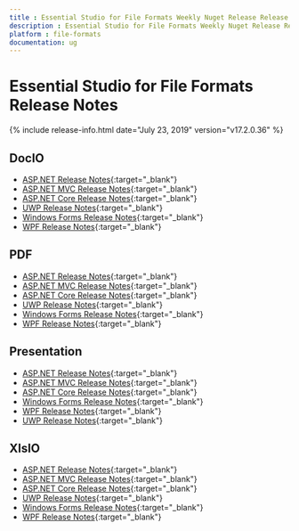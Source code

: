 ```yaml
---
title : Essential Studio for File Formats Weekly Nuget Release Release Notes  
description : Essential Studio for File Formats Weekly Nuget Release Release Notes  
platform : file-formats
documentation: ug
---
```


# Essential Studio for File Formats  Release Notes  

{% include release-info.html date="July 23, 2019" version="v17.2.0.36" %} 

## DocIO

* [ASP.NET Release Notes](/aspnet/release-notes/v17.2.0.36#docio){:target="_blank"}
* [ASP.NET MVC Release Notes](/aspnetmvc/release-notes/v17.2.0.36#docio){:target="_blank"}
* [ASP.NET Core Release Notes](/aspnet-core/release-notes/v17.2.0.36#docio){:target="_blank"}
* [UWP Release Notes](/uwp/release-notes/v17.2.0.36#docio){:target="_blank"}
* [Windows Forms Release Notes](/windowsforms/release-notes/v17.2.0.36#docio){:target="_blank"}
* [WPF Release Notes](/wpf/release-notes/v17.2.0.36#docio){:target="_blank"}


## PDF

* [ASP.NET Release Notes](/aspnet/release-notes/v17.2.0.36#pdf){:target="_blank"}
* [ASP.NET MVC Release Notes](/aspnetmvc/release-notes/v17.2.0.36#pdf){:target="_blank"}
* [ASP.NET Core Release Notes](/aspnet-core/release-notes/v17.2.0.36#pdf){:target="_blank"}
* [UWP Release Notes](/uwp/release-notes/v17.2.0.36#pdf){:target="_blank"}
* [Windows Forms Release Notes](/windowsforms/release-notes/v17.2.0.36#pdf){:target="_blank"}
* [WPF Release Notes](/wpf/release-notes/v17.2.0.36#pdf){:target="_blank"}


## Presentation

* [ASP.NET Release Notes](/aspnet/release-notes/v17.2.0.36#presentation){:target="_blank"}
* [ASP.NET MVC Release Notes](/aspnetmvc/release-notes/v17.2.0.36#presentation){:target="_blank"}
* [ASP.NET Core Release Notes](/aspnet-core/release-notes/v17.2.0.36#presentation){:target="_blank"}
* [Windows Forms Release Notes](/windowsforms/release-notes/v17.2.0.36#presentation){:target="_blank"}
* [WPF Release Notes](/wpf/release-notes/v17.2.0.36#presentation){:target="_blank"}
* [UWP Release Notes](/uwp/release-notes/v17.2.0.36#presentation){:target="_blank"}


## XlsIO

* [ASP.NET Release Notes](/aspnet/release-notes/v17.2.0.36#xlsio){:target="_blank"}
* [ASP.NET MVC Release Notes](/aspnetmvc/release-notes/v17.2.0.36#xlsio){:target="_blank"}
* [ASP.NET Core Release Notes](/aspnet-core/release-notes/v17.2.0.36#xlsio){:target="_blank"}
* [UWP Release Notes](/uwp/release-notes/v17.2.0.36#xlsio){:target="_blank"}
* [Windows Forms Release Notes](/windowsforms/release-notes/v17.2.0.36#xlsio){:target="_blank"}
* [WPF Release Notes](/wpf/release-notes/v17.2.0.36#xlsio){:target="_blank"}